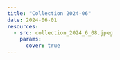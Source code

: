 ```yaml
---
title: "Collection 2024-06"
date: 2024-06-01
resources:
  - src: collection_2024_6_08.jpeg
    params:
      cover: true
---
```

